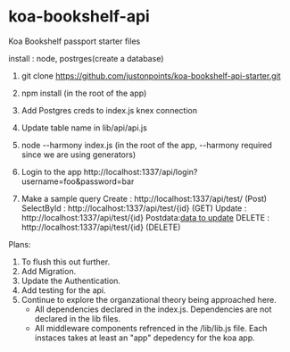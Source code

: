 # koa-bookshelf-api
Koa Bookshelf passport starter files

install : node, postrges(create a database)

1. git clone https://github.com/justonpoints/koa-bookshelf-api-starter.git
2. npm install (in the root of the app)
3. Add Postgres creds to index.js knex connection
4. Update table name in lib/api/api.js
5. node --harmony index.js (in the root of the app, --harmony required since we are using generators)

5. Login to the app
http://localhost:1337/api/login?username=foo&password=bar 

6. Make a sample query
	Create : http://localhost:1337/api/test/ (Post)
	SelectById : http://localhost:1337/api/test/{id} (GET)
	Update : http://localhost:1337/api/test/{id} Postdata:[data to update](PUT)
	DELETE : http://localhost:1337/api/test/{id} (DELETE)


Plans: 

1. To flush this out further.
2. Add Migration.
3. Update the Authentication.
4. Add testing for the api.
5. Continue to explore the organzational theory being approached here.
	- All dependencies declared in the index.js. Dependencies are not declared in the lib files.
	- All middleware components refrenced in the /lib/lib.js file. Each instaces takes at least an "app" depedency for the koa app.
